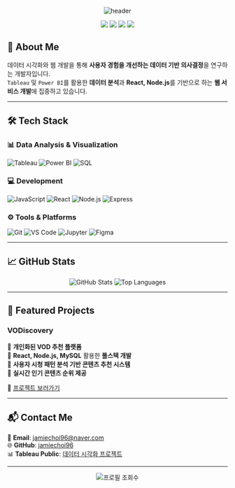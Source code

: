 <p align="center">
  <img src="https://capsule-render.vercel.app/api?type=soft&color=0:4B0082,100:005F9E&height=200&section=header&text=Welcome%20to%20My%20Profile!&fontSize=40&fontAlignY=60&desc=Data%20Visualization%20%26%20Web%20Development&descAlignY=80&fontColor=ffffff" alt="header"/>
</p>

<div align="center">
  <img src="https://img.shields.io/badge/Tableau-005F9E?style=for-the-badge&logo=Tableau&logoColor=white"/>
  <img src="https://img.shields.io/badge/PowerBI-F2C811?style=for-the-badge&logo=power-bi&logoColor=black"/>
  <img src="https://img.shields.io/badge/Python-3776AB?style=for-the-badge&logo=python&logoColor=white"/>
  <img src="https://img.shields.io/badge/MySQL-4479A1?style=for-the-badge&logo=mysql&logoColor=white"/>
</div>

## 🚀 About Me
데이터 시각화와 웹 개발을 통해 **사용자 경험을 개선하는 데이터 기반 의사결정**을 연구하는 개발자입니다.  
`Tableau` 및 `Power BI`를 활용한 **데이터 분석**과 **React, Node.js**를 기반으로 하는 **웹 서비스 개발**에 집중하고 있습니다.

---

## 🛠 Tech Stack
### 📊 Data Analysis & Visualization
![Tableau](https://img.shields.io/badge/Tableau-005F9E?style=for-the-badge&logo=Tableau&logoColor=white)
![Power BI](https://img.shields.io/badge/Power%20BI-F2C811?style=for-the-badge&logo=power-bi&logoColor=black)
![SQL](https://img.shields.io/badge/SQL-CC2927?style=for-the-badge&logo=microsoft-sql-server&logoColor=white)

### 💻 Development
![JavaScript](https://img.shields.io/badge/JavaScript-F7DF1E?style=for-the-badge&logo=javascript&logoColor=black)
![React](https://img.shields.io/badge/React-61DAFB?style=for-the-badge&logo=react&logoColor=black)
![Node.js](https://img.shields.io/badge/Node.js-339933?style=for-the-badge&logo=node.js&logoColor=white)
![Express](https://img.shields.io/badge/Express-000000?style=for-the-badge&logo=express&logoColor=white)

### ⚙️ Tools & Platforms
![Git](https://img.shields.io/badge/Git-F05032?style=for-the-badge&logo=git&logoColor=white)
![VS Code](https://img.shields.io/badge/VS_Code-007ACC?style=for-the-badge&logo=visual-studio-code&logoColor=white)
![Jupyter](https://img.shields.io/badge/Jupyter-F37626?style=for-the-badge&logo=jupyter&logoColor=white)
![Figma](https://img.shields.io/badge/Figma-F24E1E?style=for-the-badge&logo=figma&logoColor=white)

---

## 📈 GitHub Stats
<div align="center">
  <img src="https://github-readme-stats.vercel.app/api?username=jamiechoi96&show_icons=true&theme=radical" alt="GitHub Stats" />
  <img src="https://github-readme-stats.vercel.app/api/top-langs/?username=jamiechoi96&layout=compact&theme=radical" alt="Top Languages" />
</div>

---

## 🌟 Featured Projects
### **VODiscovery**
📌 **개인화된 VOD 추천 플랫폼**  
📌 **React, Node.js, MySQL** 활용한 **풀스택 개발**  
📌 **사용자 시청 패턴 분석 기반 콘텐츠 추천 시스템**  
📌 **실시간 인기 콘텐츠 순위 제공**  

🔗 [프로젝트 보러가기](https://github.com/jamiechoi96/team3_web)

---

## 📬 Contact Me
📧 **Email**: jamiechoi96@naver.com  
🌐 **GitHub**: [jamiechoi96](https://github.com/jamiechoi96)  
📊 **Tableau Public**: [데이터 시각화 프로젝트](https://public.tableau.com/app/profile/jae.won.choi/vizzes)  

---

<div align="center">
  <img src="https://komarev.com/ghpvc/?username=jamiechoi96&color=blueviolet" alt="프로필 조회수" />
</div>
